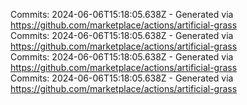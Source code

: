Commits: 2024-06-06T15:18:05.638Z - Generated via https://github.com/marketplace/actions/artificial-grass
<br>
Commits: 2024-06-06T15:18:05.638Z - Generated via https://github.com/marketplace/actions/artificial-grass
<br>
Commits: 2024-06-06T15:18:05.638Z - Generated via https://github.com/marketplace/actions/artificial-grass
<br>
Commits: 2024-06-06T15:18:05.638Z - Generated via https://github.com/marketplace/actions/artificial-grass
<br>
